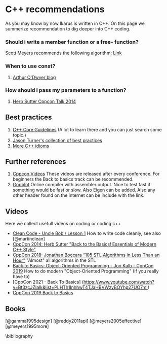 # C++ recommendations
As you may know by now Ikarus is written in C++. On this page we summerize recommendation to dig deeper into C++ coding.

### Should i write a member function or a free- function?
Scott Meyers recommends the following algorithm: [Link](http://cpptips.com/nmemfunc_encap)

### When to use const?
1. [Arthur O'Dwyer blog](https://quuxplusone.github.io/blog/2022/01/23/dont-const-all-the-things/)

### How should i pass my parameters to a function?
1. [Herb Sutter Cppcon Talk 2014](https://youtu.be/xnqTKD8uD64?t=3318)

## Best practices

1. [C++ Core Guidelines](https://isocpp.github.io/CppCoreGuidelines/CppCoreGuidelines) (A lot to learn there and you can just search some topic.)
2. [Jason Turner's collection of best practices](https://lefticus.gitbooks.io/cpp-best-practices)
3. [More C++ idioms](https://en.wikibooks.org/wiki/More_C%2B%2B_Idioms)

## Further references

1. [Cppcon Videos](https://www.youtube.com/user/CppCon) These videos are released after every conference. For beginners the Back to basics track can be recommended.
2. [Godblot](https://godbolt.org/) Online compiler with assembler output. Nice to test fast if something would be fast or slow. 
Also Eigen can be added. Also any other header found on the internet can be include with the link.

## Videos
Here we collect usefull videos on coding or coding c++
- [Clean Code - Uncle Bob / Lesson 1](https://www.youtube.com/watch?v=7EmboKQH8lM) How to write code cleanly, see also [@martinclean]
- [CppCon 2014: Herb Sutter "Back to the Basics! Essentials of Modern C++ Style"](https://youtu.be/xnqTKD8uD64)
- [CppCon 2018: Jonathan Boccara “105 STL Algorithms in Less Than an Hour”](https://www.youtube.com/watch?v=2olsGf6JIkU) "Almost" all algorithms in the STL
- [Back to Basics: Object-Oriented Programming - Jon Kalb - CppCon 2019](https://www.youtube.com/watch?v=32tDTD9UJCE&list=PLHTh1InhhwT4CTnVjJqnAKeMfGzOWjsRa) How to do modern "Object-Oriented Programming" (If you really have to)
- [CppCon 2021 - Back To Basics] (https://www.youtube.com/watch?v=Bt3zcJZIalk&list=PLHTh1InhhwT4TJaHBVWzvBOYhp27UO7mI)
- [CppCon 2019 Back to Basics](https://www.youtube.com/watch?v=32tDTD9UJCE&list=PLHTh1InhhwT4CTnVjJqnAKeMfGzOWjsRa)

## Books
[@gamma1995design]
[@reddy2011api]
[@meyers2005effective]
[@meyers1995more]

\bibliography 
